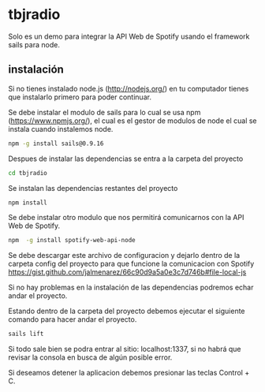 tbjradio
================== 

Solo es un demo para integrar la API Web de Spotify usando el framework sails para node. 

## instalación

Si no tienes instalado node.js (http://nodejs.org/) en tu computador tienes que instalarlo primero para poder continuar.

Se debe instalar el modulo de sails para lo cual se usa npm (https://www.npmjs.org/), el cual es el gestor de modulos de node el cual se instala cuando instalemos node.
``` bash
npm -g install sails@0.9.16
```

Despues de instalar las dependencias se entra a la carpeta del proyecto
``` bash
cd tbjradio
```

Se instalan las dependencias restantes del proyecto
``` bash
npm install
```

Se debe instalar otro modulo que nos permitirá comunicarnos con la API Web de Spotify.
``` bash
npm  -g install spotify-web-api-node
```

Se debe descargar este archivo de configuracion y dejarlo dentro de la carpeta config del proyecto para que funcione la comunicacion con Spotify
https://gist.github.com/jalmenarez/66c90d9a5a0e3c7d746b#file-local-js

Si no hay problemas en la instalación de las dependencias podremos echar andar el proyecto. 

Estando dentro de la carpeta del proyecto debemos ejecutar el siguiente comando para hacer andar el proyecto.
``` bash
sails lift
```

Si todo sale bien se podra entrar al sitio: localhost:1337, si no habrá que revisar la consola en busca de algún posible
error.

Si deseamos detener la aplicacion debemos presionar las teclas Control + C.
